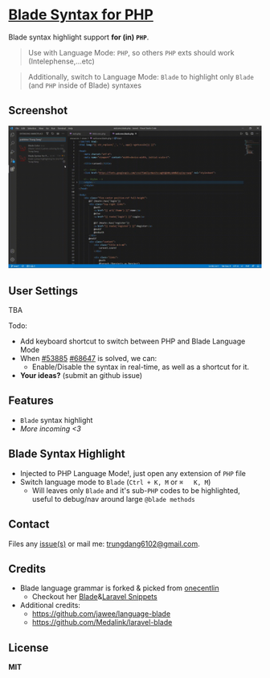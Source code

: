 # [Blade Syntax for PHP](https://marketplace.visualstudio.com/items?itemName=namesmt.blade-php)

Blade syntax highlight support **for (in) `PHP`**.
> Use with Language Mode: `PHP`, so others `PHP` exts should work (Intelephense,...etc)

> Additionally, switch to Language Mode: `Blade` to highlight only `Blade` (and `PHP` inside of Blade) syntaxes

## Screenshot

![TBA](https://github.com/namesmt/blade-php/raw/main/images/screenshot.gif)

## User Settings

TBA

Todo:
* Add keyboard shortcut to switch between PHP and Blade Language Mode
* When [#53885](https://github.com/microsoft/vscode/issues/53885) [#68647](https://github.com/microsoft/vscode/issues/68647) is solved, we can:
    + Enable/Disable the syntax in real-time, as well as a shortcut for it.
* **Your ideas?** (submit an github issue)

## Features

* `Blade` syntax highlight
* *More incoming <3*

## Blade Syntax Highlight

* Injected to PHP Language Mode!, just open any extension of `PHP` file
* Switch language mode to `Blade` (`Ctrl + K, M` or `⌘   K, M`)
    + Will leaves only `Blade` and it's sub-`PHP` codes to be highlighted, useful to debug/nav around large `@blade methods`

## Contact

Files any [issue(s)](https://github.com/NamesMT/blade-php/issues) or mail me: [trungdang6102@gmail.com](mailto:trungdang6102@gmail.com).

## Credits

* Blade language grammar is forked & picked from [onecentlin](https://github.com/onecentlin)
    + Checkout her [Blade](https://marketplace.visualstudio.com/items?itemName=onecentlin.laravel-blade)&[Laravel Snippets](https://marketplace.visualstudio.com/items?itemName=onecentlin.laravel5-snippets)
* Additional credits:
    + https://github.com/jawee/language-blade
    + https://github.com/Medalink/laravel-blade


## License

**MIT**
